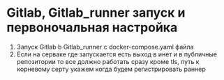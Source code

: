 # Gitlab, Gitlab_runner запуск и первоночальная настройка




1. Запуск Gitlab b Gitlab_runner c docker-compose.yaml файла
2. Если на серваке где запускается есть выход в инет и в публичные репозитории то все должно работать сразу кроме tls, путь к корневому серту укажем когда будем регистрировать раннер 
